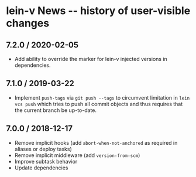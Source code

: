 # lein-v News -- history of user-visible changes

## 7.2.0 / 2020-02-05

* Add ability to override the marker for lein-v injected versions in dependencies.

## 7.1.0 / 2019-03-22

* Implement `push-tags` via `git push --tags` to circumvent limitation in `lein vcs push` which tries to push all commit objects and thus requires that the current branch be up-to-date.

## 7.0.0 / 2018-12-17

* Remove implicit hooks (add `abort-when-not-anchored` as required in aliases or deploy tasks)
* Remove implicit middleware (add `version-from-scm`)
* Improve subtask behavior
* Update dependencies
